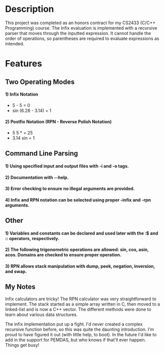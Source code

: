 # Description

This project was completed as an honors contract for my CS2433 (C/C++ Programming) course. The Infix evaluation is implemented with a recursive parser that moves through the inputted expression. It cannot handle the order of operations, so parentheses are required to evaluate expressions as intended.

# Features

## Two Operating Modes
#### 1) Infix Notation
* 5 - 5 = 0
* sin (6.28 - 3.14) = 1

#### 2) Postfix Notation (RPN - Reverse Polish Notation)
* 5 5 * = 25
* 3.14 sin = 1

## Command Line Parsing
#### 1) Using specified input and output files with -i and -o tags.
#### 2) Documentation with --help.
#### 3) Error checking to ensure no illegal arguments are provided.
#### 4) Infix and RPN notation can be selected using proper -infix and -rpn arguments.

## Other

#### 1) Variables and constants can be declared and used later with the :$ and :: operators, respectively.
#### 2) The following trigonometric operations are allowed: sin, cos, asin, acos. Domains are checked to ensure proper operation.
#### 3) RPN allows stack manipulation with dump, peek, negation, inversion, and swap.

## My Notes

Infix calculators are tricky! The RPN calculator was very straightforward to implement. The stack started as a simple array written in C, then moved to a linked-list and is now a C++ vector. The different methods were done to learn about various data structures.

The infix implementation put up a fight. I'd never created a complex recursive function before, so this was quite the daunting introduction. I'm proud to have figured it out (with little help, to boot). In the future I'd like to add in the support for PEMDAS, but who knows if that'll ever happen. Things get busy!
